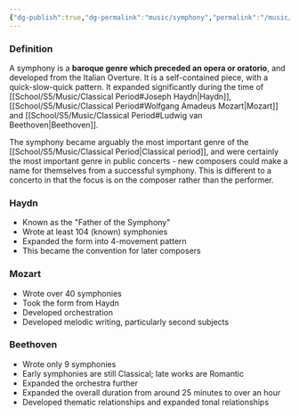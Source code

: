 ```yaml
---
{"dg-publish":true,"dg-permalink":"music/symphony","permalink":"/music/symphony/"}
---
```



### Definition
A symphony is a **baroque genre which preceded an opera or oratorio**, and developed from the Italian Overture. It is a self-contained piece, with a quick-slow-quick pattern. It expanded significantly during the time of [[School/S5/Music/Classical Period#Joseph Haydn\|Haydn]], [[School/S5/Music/Classical Period#Wolfgang Amadeus Mozart\|Mozart]] and [[School/S5/Music/Classical Period#Ludwig van Beethoven\|Beethoven]].

The symphony became arguably the most important genre of the [[School/S5/Music/Classical Period\|Classical period]], and were certainly the most important genre in public concerts - new composers could make a name for themselves from a successful symphony. This is different to a concerto in that the focus is on the composer rather than the performer.

### Haydn
- Known as the "Father of the Symphony"
- Wrote at least 104 (known) symphonies
- Expanded the form into 4-movement pattern
- This became the convention for later composers

### Mozart
- Wrote over 40 symphonies
- Took the form from Haydn
- Developed orchestration
- Developed melodic writing, particularly second subjects

### Beethoven
- Wrote only 9 symphonies
- Early symphonies are still Classical; late works are Romantic
- Expanded the orchestra further
- Expanded the overall duration from around 25 minutes to over an hour
- Developed thematic relationships and expanded tonal relationships
